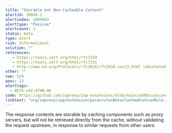 ```yaml
---
title: "Storable but Non-Cacheable Content"
alertid: 10049-2
alertindex: 1004902
alerttype: "Passive"
alertcount: 3
status: beta
type: alert
risk: Informational
solution: ""
references:
   - https://tools.ietf.org/html/rfc7234
   - https://tools.ietf.org/html/rfc7231
   - http://www.w3.org/Protocols/rfc2616/rfc2616-sec13.html (obsoleted by rfc7234)
other: ""
cwe: 524
wasc: 13
alerttags: 
  - WSTG-v42-ATHN-06
code: https://github.com/zaproxy/zap-extensions/blob/main/addOns/pscanrulesBeta/src/main/java/org/zaproxy/zap/extension/pscanrulesBeta/CacheableScanRule.java
linktext: "org/zaproxy/zap/extension/pscanrulesBeta/CacheableScanRule.java"
---
```

The response contents are storable by caching components such as proxy servers, but will not be retrieved directly from the cache, without validating the request upstream, in response to similar requests from other users. 
